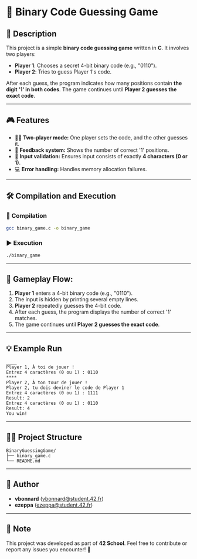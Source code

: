 # 🧩 Binary Code Guessing Game

## 📌 Description
This project is a simple **binary code guessing game** written in **C**. It involves two players:

- **Player 1**: Chooses a secret 4-bit binary code (e.g., "0110").
- **Player 2**: Tries to guess Player 1's code.

After each guess, the program indicates how many positions contain **the digit '1' in both codes**. The game continues until **Player 2 guesses the exact code**.

---

## 🎮 Features

- 🧑‍💻 **Two-player mode:** One player sets the code, and the other guesses it.
- 🔄 **Feedback system:** Shows the number of correct '1' positions.
- 🧪 **Input validation:** Ensures input consists of exactly **4 characters (0 or 1)**.
- 💻 **Error handling:** Handles memory allocation failures.

---

## 🛠 Compilation and Execution

### 🔧 **Compilation**
```sh
gcc binary_game.c -o binary_game
```

### ▶️ **Execution**
```sh
./binary_game
```

---

## 🔄 **Gameplay Flow:**
1. **Player 1** enters a 4-bit binary code (e.g., "0110").
2. The input is hidden by printing several empty lines.
3. **Player 2** repeatedly guesses the 4-bit code.
4. After each guess, the program displays the number of correct '1' matches.
5. The game continues until **Player 2 guesses the exact code**.

---

## 💡 Example Run
```
____
Player 1, À toi de jouer !
Entrez 4 caractères (0 ou 1) : 0110
****
Player 2, À ton tour de jouer !
Player 2, tu dois deviner le code de Player 1
Entrez 4 caractères (0 ou 1) : 1111
Result: 2
Entrez 4 caractères (0 ou 1) : 0110
Result: 4
You win!
```

---

## 💂‍💻 Project Structure
```
BinaryGuessingGame/
├── binary_game.c
└── README.md
```

---

## 💜 Author
- **vbonnard** (<vbonnard@student.42.fr>)
- **ezeppa**   (<ezeppa@student.42.fr>)

---

## 📌 Note
This project was developed as part of **42 School**. Feel free to contribute or report any issues you encounter! 🚀

